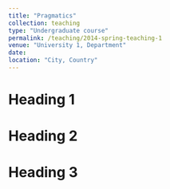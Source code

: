 ```yaml
---
title: "Pragmatics"
collection: teaching
type: "Undergraduate course"
permalink: /teaching/2014-spring-teaching-1
venue: "University 1, Department"
date: 
location: "City, Country"
---
```



Heading 1
======

Heading 2
======

Heading 3
======
